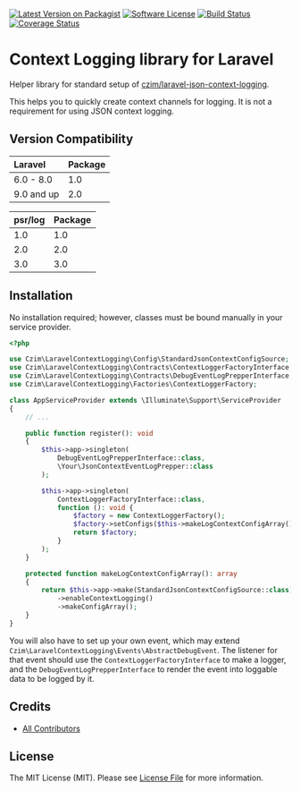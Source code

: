 [![Latest Version on Packagist][ico-version]][link-packagist]
[![Software License][ico-license]](LICENSE.md)
[![Build Status](https://travis-ci.org/czim/laravel-context-log-library.svg?branch=master)](https://travis-ci.org/czim/laravel-context-log-library)
[![Coverage Status](https://coveralls.io/repos/github/czim/laravel-context-log-library/badge.svg?branch=master)](https://coveralls.io/github/czim/laravel-context-log-library?branch=master)


# Context Logging library for Laravel

Helper library for standard setup of [czim/laravel-json-context-logging](https://github.com/czim/laravel-json-context-logging).

This helps you to quickly create context channels for logging.
It is not a requirement for using JSON context logging.

## Version Compatibility

| Laravel    | Package |
|:-----------|:--------|
| 6.0 - 8.0  | 1.0     |
| 9.0 and up | 2.0     |

| psr/log | Package |
|:--------|:--------|
| 1.0     | 1.0     |
| 2.0     | 2.0     |
| 3.0     | 3.0     |

## Installation

No installation required; however, classes must be bound manually in your service provider.

```php
<?php

use Czim\LaravelContextLogging\Config\StandardJsonContextConfigSource;
use Czim\LaravelContextLogging\Contracts\ContextLoggerFactoryInterface;
use Czim\LaravelContextLogging\Contracts\DebugEventLogPrepperInterface;
use Czim\LaravelContextLogging\Factories\ContextLoggerFactory;

class AppServiceProvider extends \Illuminate\Support\ServiceProvider
{
    // ...

    public function register(): void
    {
        $this->app->singleton(
            DebugEventLogPrepperInterface::class,
            \Your\JsonContextEventLogPrepper::class
        );

        $this->app->singleton(
            ContextLoggerFactoryInterface::class,
            function (): void {
                $factory = new ContextLoggerFactory();
                $factory->setConfigs($this->makeLogContextConfigArray());
                return $factory;
            }
        );
    }

    protected function makeLogContextConfigArray(): array
    {
        return $this->app->make(StandardJsonContextConfigSource::class)
            ->enableContextLogging()
            ->makeConfigArray();
    }
}
```

You will also have to set up your own event, which may extend ` Czim\LaravelContextLogging\Events\AbstractDebugEvent`.
The listener for that event should use the `ContextLoggerFactoryInterface` to make a logger,
and the `DebugEventLogPrepperInterface` to render the event into loggable data to be logged by it.



## Credits

- [All Contributors][link-contributors]

## License

The MIT License (MIT). Please see [License File](LICENSE.md) for more information.

[ico-version]: https://img.shields.io/packagist/v/czim/laravel-context-log-library.svg?style=flat-square
[ico-license]: https://img.shields.io/badge/license-MIT-brightgreen.svg?style=flat-square
[ico-downloads]: https://img.shields.io/packagist/dt/czim/laravel-context-log-library.svg?style=flat-square

[link-packagist]: https://packagist.org/packages/czim/laravel-context-log-library
[link-downloads]: https://packagist.org/packages/czim/laravel-context-log-library
[link-author]: https://github.com/czim
[link-contributors]: ../../contributors
